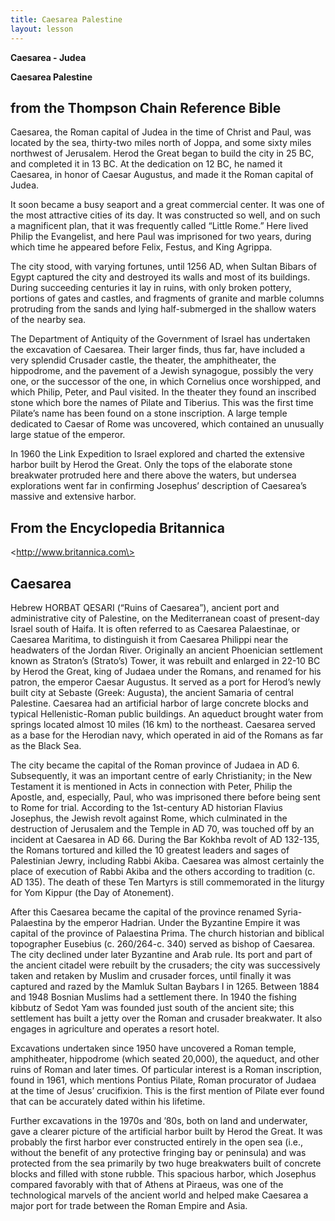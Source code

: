 ```yaml
---
title: Caesarea Palestine
layout: lesson
---
```



**Caesarea - Judea**

**Caesarea Palestine**

from the Thompson Chain Reference Bible
---------------------------------------

Caesarea, the Roman capital of Judea in the time of Christ and Paul, was
located by the sea, thirty-two miles north of Joppa, and some sixty
miles northwest of Jerusalem. Herod the Great began to build the city in
25 BC, and completed it in 13 BC. At the dedication on 12 BC, he named
it Caesarea, in honor of Caesar Augustus, and made it the Roman capital
of Judea.

It soon became a busy seaport and a great commercial center. It was one
of the most attractive cities of its day. It was constructed so well,
and on such a magnificent plan, that it was frequently called “Little
Rome.” Here lived Philip the Evangelist, and here Paul was imprisoned
for two years, during which time he appeared before Felix, Festus, and
King Agrippa.

The city stood, with varying fortunes, until 1256 AD, when Sultan Bibars
of Egypt captured the city and destroyed its walls and most of its
buildings. During succeeding centuries it lay in ruins, with only broken
pottery, portions of gates and castles, and fragments of granite and
marble columns protruding from the sands and lying half-submerged in the
shallow waters of the nearby sea.

The Department of Antiquity of the Government of Israel has undertaken
the excavation of Caesarea. Their larger finds, thus far, have included
a very splendid Crusader castle, the theater, the amphitheater, the
hippodrome, and the pavement of a Jewish synagogue, possibly the very
one, or the successor of the one, in which Cornelius once worshipped,
and which Philip, Peter, and Paul visited. In the theater they found an
inscribed stone which bore the names of Pilate and Tiberius. This was
the first time Pilate’s name has been found on a stone inscription. A
large temple dedicated to Caesar of Rome was uncovered, which contained
an unusually large statue of the emperor.

In 1960 the Link Expedition to Israel explored and charted the extensive
harbor built by Herod the Great. Only the tops of the elaborate stone
breakwater protruded here and there above the waters, but undersea
explorations went far in confirming Josephus’ description of Caesarea’s
massive and extensive harbor.

From the Encyclopedia Britannica
--------------------------------

\<http://www.britannica.com\>

Caesarea
--------

Hebrew HORBAT QESARI (“Ruins of Caesarea”), ancient port and
administrative city of Palestine, on the Mediterranean coast of
present-day Israel south of Haifa. It is often referred to as Caesarea
Palaestinae, or Caesarea Maritima, to distinguish it from Caesarea
Philippi near the headwaters of the Jordan River. Originally an ancient
Phoenician settlement known as Straton’s (Strato’s) Tower, it was
rebuilt and enlarged in 22-10 BC by Herod the Great, king of Judaea
under the Romans, and renamed for his patron, the emperor Caesar
Augustus. It served as a port for Herod’s newly built city at Sebaste
(Greek: Augusta), the ancient Samaria of central Palestine. Caesarea had
an artificial harbor of large concrete blocks and typical
Hellenistic-Roman public buildings. An aqueduct brought water from
springs located almost 10 miles (16 km) to the northeast. Caesarea
served as a base for the Herodian navy, which operated in aid of the
Romans as far as the Black Sea.

The city became the capital of the Roman province of Judaea in AD 6.
Subsequently, it was an important centre of early Christianity; in the
New Testament it is mentioned in Acts in connection with Peter, Philip
the Apostle, and, especially, Paul, who was imprisoned there before
being sent to Rome for trial. According to the 1st-century AD historian
Flavius Josephus, the Jewish revolt against Rome, which culminated in
the destruction of Jerusalem and the Temple in AD 70, was touched off by
an incident at Caesarea in AD 66. During the Bar Kokhba revolt of AD
132-135, the Romans tortured and killed the 10 greatest leaders and
sages of Palestinian Jewry, including Rabbi Akiba. Caesarea was almost
certainly the place of execution of Rabbi Akiba and the others according
to tradition (c. AD 135). The death of these Ten Martyrs is still
commemorated in the liturgy for Yom Kippur (the Day of Atonement).

After this Caesarea became the capital of the province renamed
Syria-Palaestina by the emperor Hadrian. Under the Byzantine Empire it
was capital of the province of Palaestina Prima. The church historian
and biblical topographer Eusebius (c. 260/264-c. 340) served as bishop
of Caesarea. The city declined under later Byzantine and Arab rule. Its
port and part of the ancient citadel were rebuilt by the crusaders; the
city was successively taken and retaken by Muslim and crusader forces,
until finally it was captured and razed by the Mamluk Sultan Baybars I
in 1265. Between 1884 and 1948 Bosnian Muslims had a settlement there.
In 1940 the fishing kibbutz of Sedot Yam was founded just south of the
ancient site; this settlement has built a jetty over the Roman and
crusader breakwater. It also engages in agriculture and operates a
resort hotel.

Excavations undertaken since 1950 have uncovered a Roman temple,
amphitheater, hippodrome (which seated 20,000), the aqueduct, and other
ruins of Roman and later times. Of particular interest is a Roman
inscription, found in 1961, which mentions Pontius Pilate, Roman
procurator of Judaea at the time of Jesus’ crucifixion. This is the
first mention of Pilate ever found that can be accurately dated within
his lifetime.

Further excavations in the 1970s and ’80s, both on land and underwater,
gave a clearer picture of the artificial harbor built by Herod the
Great. It was probably the first harbor ever constructed entirely in the
open sea (i.e., without the benefit of any protective fringing bay or
peninsula) and was protected from the sea primarily by two huge
breakwaters built of concrete blocks and filled with stone rubble. This
spacious harbor, which Josephus compared favorably with that of Athens
at Piraeus, was one of the technological marvels of the ancient world
and helped make Caesarea a major port for trade between the Roman Empire
and Asia.

